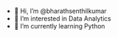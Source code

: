 - 👋 Hi, I’m @bharathsenthilkumar
- 👀 I’m interested in Data Analytics
- 🌱 I’m currently learning Python

<!---
bharathsenthilkumar/bharathsenthilkumar is a ✨ special ✨ repository because its `README.md` (this file) appears on your GitHub profile.
You can click the Preview link to take a look at your changes.
--->
